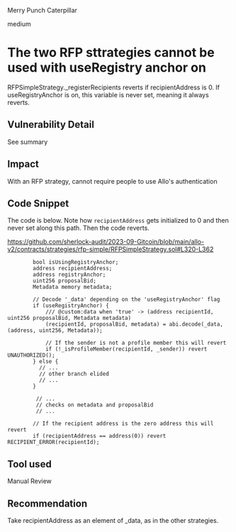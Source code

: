 Merry Punch Caterpillar

medium

# The two RFP sttrategies cannot be used with useRegistry anchor on

RFPSimpleStrategy._registerRecipients reverts if recipientAddress is 0. If useRegistryAnchor is on, this variable is never set, meaning it always reverts.

## Vulnerability Detail

See summary

## Impact

With an RFP strategy, cannot require people to use Allo's authentication

## Code Snippet

The code is below. Note how `recipientAddress` gets initialized to 0 and then never set along this path. Then the code reverts.

https://github.com/sherlock-audit/2023-09-Gitcoin/blob/main/allo-v2/contracts/strategies/rfp-simple/RFPSimpleStrategy.sol#L320-L362

```solidity
        bool isUsingRegistryAnchor;
        address recipientAddress;
        address registryAnchor;
        uint256 proposalBid;
        Metadata memory metadata;

        // Decode '_data' depending on the 'useRegistryAnchor' flag
        if (useRegistryAnchor) {
            /// @custom:data when 'true' -> (address recipientId, uint256 proposalBid, Metadata metadata)
            (recipientId, proposalBid, metadata) = abi.decode(_data, (address, uint256, Metadata));

            // If the sender is not a profile member this will revert
            if (!_isProfileMember(recipientId, _sender)) revert UNAUTHORIZED();
        } else {
          // ...
          // other branch elided
          // ...
        }

         // ...
         // checks on metadata and proposalBid
         // ...

        // If the recipient address is the zero address this will revert
        if (recipientAddress == address(0)) revert RECIPIENT_ERROR(recipientId);

```

## Tool used

Manual Review

## Recommendation

Take recipientAddress as an element of _data, as in the other strategies.